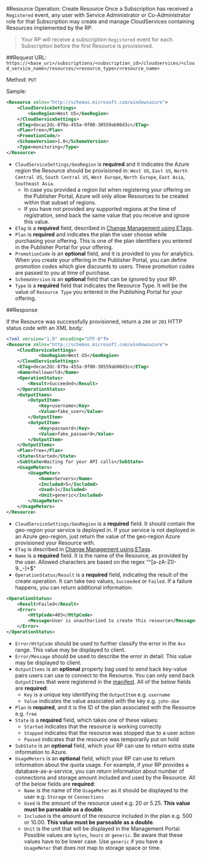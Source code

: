 #Resource Operation: Create Resource
Once a Subscription has received a `Registered` event, any user with Service Administrator or Co-Administrator role for that Subscription may create and manage CloudServices containing Resources implemented by the RP.

>Your RP will receive a subscription `Registered` event for each Subscription before the first Resource is provisioned.

##Request
URL: `https://<base_uri>/subscriptions/<subscription_id>/cloudservices/<cloud_service_name>/resources/<resource_type>/<resource_name>`

Method: `PUT`

Sample:

```xml
<Resource xmlns="http://schemas.microsoft.com/windowsazure">
	<CloudServiceSettings>
		<GeoRegion>West US</GeoRegion>
	</CloudServiceSettings>
	<ETag>decac2dc-879a-455a-9f00-30559ab06d3c</ETag>
	<Plan>free</Plan>
	<PromotionCode/>
	<SchemaVersion>1.0</SchemaVersion>
	<Type>monitoring</Type>
</Resource>
```

- `CloudServiceSettings/GeoRegion` is **required** and it indicates the Azure region the Resource should be provisioned in: `West US`, `East US`, `North Central US`, `South Central US`,  `West Europe`, `North Europe`, `East Asia`, `Southeast Asia`.
  - In case you provided a region list when registering your offering on the Publisher Portal, Azure will only allow Resources to be created within that subset of regions.
  - If you have not provided any supported regions at the time of registration, send back the same value that you receive and ignore this value.
- `ETag` is a **required** field, described in [Change Management using ETags](https://github.com/WindowsAzure/azure-resource-provider-sdk/tree/master/docs/etags.md).
- `Plan` is **required** and indicates the plan the user choose while purchasing your offering. This is one of the plan identifiers you entered in the Publisher Portal for your offering.
- `PromotionCode` is an **optional** field, and it is provided to you for analytics. When you create your offering in the Publisher Portal, you can define promotion codes which give discounts to users. These promotion codes are passed to you at time of purchase.
- `SchemaVersion` is an **optional** field that can be ignored by your RP.
- `Type` is a **required** field that indicates the Resource Type. It will be the value of `Resource Type` you entered in the Publishing Portal for your offering.


##Response

If the Resource was successfully provisioned, return a `200` or `201` HTTP status code with an XML body:


```xml
<?xml version="1.0" encoding="UTF-8"?>
<Resource xmlns="http://schemas.microsoft.com/windowsazure">
	<CloudServiceSettings>	
			<GeoRegion>West US</GeoRegion>
	</CloudServiceSettings>	
	<ETag>decac2dc-879a-455a-9f00-30559ab06d3c</ETag>
	<Name>helloworld</Name>
	<OperationStatus>
		<Result>Succeeded</Result>
	</OperationStatus>
	<OutputItems>
		<OutputItem>
			<Key>username</Key>
			<Value>fake_user</Value>
		</OutputItem>
		<OutputItem>
			<Key>password</Key>
			<Value>fake_password</Value>
		</OutputItem>
	</OutputItems>
	<Plan>free</Plan>
	<State>Started</State>
	<SubState>Waiting for your API calls</SubState>
	<UsageMeters>
		<UsageMeter>
			<Name>Servers</Name>
			<Included>5</Included>
			<Used>1</Included>
			<Unit>generic</Included>
		</UsageMeter>	
	</UsageMeters>	
</Resource>
```
- `CloudServiceSettings/GeoRegion` is a **required** field. It should contain the geo-region your service is deployed in. If your service is not deployed in an Azure geo-region, just return the value of the geo-region Azure provisioned your Resource with.
- `ETag` is described in [Change Management using ETags](https://github.com/WindowsAzure/azure-resource-provider-sdk/tree/master/docs/etags.md).
- `Name` is a **required** field. It is the name of the Resource, as provided by the user. Allowed characters are based on the regex "^[a-zA-Z0-9._-]+$"
- `OperationStatus/Result` is a **required** field, indicating the result of the create operation. It can take two values, `Succeeded` or `Failed`. If a failure happens, you can return additional information:

```xml
<OperationStatus>
	<Result>Failed</Result>
	<Error>
		<HttpCode>403</HttpCode>
		<Message>User is unauthorized to create this resource</Message>
	</Error>
</OperationStatus>

```

- `Error/HttpCode` should be used to further classify the error in the `4xx` range. This value may be displayed to client.
- `Error/Message` should be used to describe the error in detail. This value may be displayed to client.
- `OutputItems` is an **optional**  property bag used to send back key-value pairs users can use to connect to the Resource. You can only send back `OutputItems` that were registered in the [manifest](https://github.com/WindowsAzure/azure-resource-provider-sdk/tree/master/docs/manifest.md). All of the below fields are **required**:
  - `Key` is a unique key identifying the `OutputItem` e.g. `username`
  - `Value` indicates the value associated with the key e.g. `john-doe`
- `Plan` is **required**, and it is the ID of the plan associated with the Resource e.g. `free`
- `State` is a **required** field, which takes one of these values:
  - `Started` indicates that the resource is working correctly 
  - `Stopped` indicates that the resource was stopped due to a user action
  - `Paused` indicates that the resource was temporarily put on hold
- `SubState` is an **optional** field, which your RP can use to return extra state information to Azure.
- `UsageMeters` is an **optional** field, which your RP can use to return information about the quota usage. For example, if your RP provides a database-as-a-service, you can return information about number of connections and storage amount included and used by the Resource. All of the below fields are **required**:
  - `Name` is the name of the `UsageMeter` as it should be displayed to the user e.g. `Storage` or `Connections`
  - `Used` is the amount of the resource used e.g. 20 or 5.25. **This value must be parseable as a double**.
  - `Included` is the amount of the resource included in the plan e.g. 500 or 10.00. **This value must be parseable as a double**.
  - `Unit` is the unit that will be displayed in the Management Portal. Possible values are `bytes`, `hours` or `generic`. Be aware that these values have to be lower case. Use `generic` if you have a `UsageMeter` that does not map to storage space or time.
